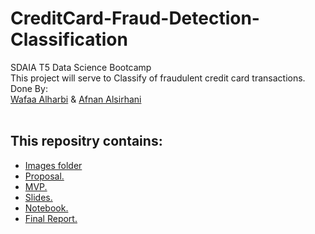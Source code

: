 # CreditCard-Fraud-Detection-Classification
SDAIA T5 Data Science Bootcamp
<br/>
This project will serve to Classify of fraudulent credit card transactions.
<br/>
 Done By:
 <br/>
 [Wafaa Alharbi](https://github.com/Wafaa-Alharbi) & [Afnan Alsirhani](https://github.com/AfnanAlsirhani)
  <br/>
   <br/>
## This repositry contains:
- [Images folder](https://github.com/Wafaa-Alharbi/CreditCard-Fraud-Detection-Classification/tree/main/images)
- [Proposal.](https://github.com/Wafaa-Alharbi/CreditCard-Fraud-Detection-Classification/blob/main/CreditCard-Fraud-Proposal.md)
- [MVP.](https://github.com/Wafaa-Alharbi/CreditCard-Fraud-Detection-Classification/blob/main/CreditCard-Fraud-Detection-MVP.md)
- [Slides.](https://github.com/Wafaa-Alharbi/CreditCard-Fraud-Detection-Classification/blob/main/CreditCard%20Fraud%20Detection-Slides.pdf)
- [Notebook.](https://github.com/Wafaa-Alharbi/CreditCard-Fraud-Detection-Classification/blob/main/CreditCard%20Fraud%20Detection-code.ipynb)
- [Final Report.](https://github.com/Wafaa-Alharbi/CreditCard-Fraud-Detection-Classification/blob/main/CreditCard%20Fraud%20Detection-Writeup.md)




